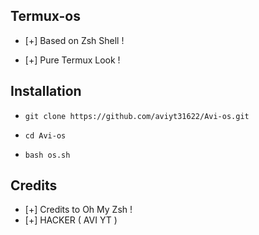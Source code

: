 ## Termux-os

* [+] Based on Zsh Shell !

* [+] Pure Termux Look !



## Installation



* `git clone https://github.com/aviyt31622/Avi-os.git`

* `cd Avi-os`

* `bash os.sh`


## Credits

* [+] Credits to Oh My Zsh !
* [+] HACKER ( AVI YT )

